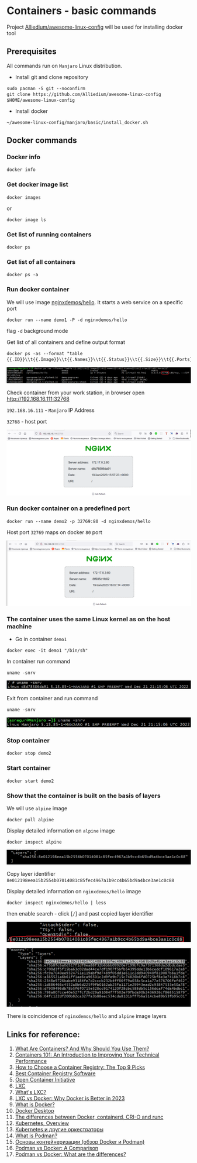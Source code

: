 # Containers - basic commands

Project [Alliedium/awesome-linux-config](https://github.com/Alliedium/awesome-linux-config) will be used for installing docker tool

## Prerequisites

All commands run on `Manjaro` Linux distribution.

  - Install git and clone repository
  
  ```
  sudo pacman -S git --noconfirm
  git clone https://github.com/Alliedium/awesome-linux-config $HOME/awesome-linux-config
  ```

  - Install docker
  
  ```
  ~/awesome-linux-config/manjaro/basic/install_docker.sh
  ```

## Docker commands

### Docker info

  ```
  docker info
  ```
### Get docker image list

  ```
  docker images
  ```

  or

  ```
  docker image ls
  ```

### Get list of running containers

  ```
  docker ps
  ```

### Get list of all containers

  ```
  docker ps -a
  ```

### Run docker container

  We will use image [nginxdemos/hello](https://hub.docker.com/r/nginxdemos/hello/). It starts a web service on a specific port

  ```
  docker run --name demo1 -P -d nginxdemos/hello
  ```

  flag `-d` background mode

  Get list of all containers and define output format

   ```
   docker ps -as --format "table {{.ID}}\\t{{.Image}}\\t{{.Names}}\\t{{.Status}}\\t{{.Size}}\\t{{.Ports}}"
   ```

   ![image](./images/runnig_containers.png)

   Check container from your work station, in browser open http://192.168.16.111:32768

   `192.168.16.111` - `Manjaro` IP Address

   `32768` - host port

   ![image](./images/check_container.png)

### Run docker container on a predefined port

  ```
  docker run --name demo2 -p 32769:80 -d nginxdemos/hello
  ```
  Host port `32769` maps on docker `80` port

   ![image](./images/check_container_1.png)

### The container uses the same Linux kernel as on the host machine

  - Go in container `demo1`
  
  ```
  docker exec -it demo1 "/bin/sh"
  ```

  In container run command

  ```
  uname -snrv
  ```

  ![image](./images/container_kernel.png)

  Exit from container and run command

  ```
  uname -snrv
  ```

  ![image](./images/manjaro_kernel.png)
  
### Stop container

  ```
  docker stop demo2
  ```

### Start container

  ```
  docker start demo2
  ```

### Show that the container is built on the basis of layers

  We will use `alpine` image

  ```
  docker pull alpine
  ```

  Display detailed information on `alpine` image

  ```
  docker inspect alpine
  ```

 ![image](./images/Layer_1.png)

 Copy layer identifier `8e012198eea15b2554b07014081c85fec4967a1b9cc4b65bd9a4bce3ae1c0c88`

  Display detailed information on `nginxdemos/hello` image

  ```
  docker inspect nginxdemos/hello | less
  ```
  then enable search - click \[`/`] and past copied layer identifier

  ![image](./images/Layer_3.png)
  
  ![image](./images/Layer_2.png)

  There is coincidence of `nginxdemos/hello` and `alpine` image layers


## Links for reference:

1. [What Are Containers? And Why Should You Use Them?](https://jfrog.com/knowledge-base/what-are-containers/)
2. [Containers 101: An Introduction to Improving Your Technical Performance](https://www.avatier.com/blog/containers-improve-technical-performance/)
3. [How to Choose a Container Registry: The Top 9 Picks](https://bluelight.co/blog/how-to-choose-a-container-registry)
4. [Best Container Registry Software](https://www.g2.com/categories/container-registry)
5. [Open Container Initiative](https://opencontainers.org/)
6. [LXC](https://wiki.gentoo.org/wiki/LXC)
7. [What's LXC?](https://linuxcontainers.org/lxc/)
8. [LXC vs Docker: Why Docker is Better in 2023](https://www.upguard.com/blog/docker-vs-lxc)
9. [What is Docker?](https://www.ibm.com/cloud/learn/docker)
10. [Docker Desktop](https://docs.docker.com/desktop/#download-and-install)
11. [The differences between Docker, containerd, CRI-O and runc](https://www.tutorialworks.com/difference-docker-containerd-runc-crio-oci/)
12. [Kubernetes, Overview](https://kubernetes.io/docs/concepts/overview/what-is-kubernetes/)
13. [Kubernetes и другие оркестраторы](https://habr.com/ru/company/kts/blog/591355/)
14. [What is Podman?](https://docs.podman.io/en/latest/)
15. [Основы контейнеризации (обзор Docker и Podman)](https://habr.com/ru/post/659049/)
16. [Podman vs Docker: A Comparison](https://www.liquidweb.com/kb/podman-vs-docker/)
17. [Podman vs Docker: What are the differences?](https://www.imaginarycloud.com/blog/podman-vs-docker/)








 








